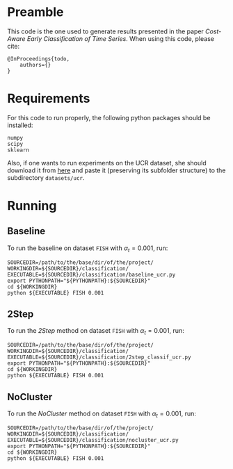 # Preamble

This code is the one used to generate results presented in the paper 
*Cost-Aware Early Classification of Time Series*.
When using this code, please cite:
```
@InProceedings{todo,  
    authors={}  
}
```

# Requirements
For this code to run properly, the following python packages should be installed:
```
numpy  
scipy  
sklearn
```

Also, if one wants to run experiments on the UCR dataset, she should download it from 
[here](http://www.cs.ucr.edu/~eamonn/time_series_data/) and paste it (preserving its subfolder structure) to the 
subdirectory `datasets/ucr`.

# Running
## Baseline
To run the baseline on dataset `FISH` with $\alpha_t=0.001$, run:
```
SOURCEDIR=/path/to/the/base/dir/of/the/project/
WORKINGDIR=${SOURCEDIR}/classification/
EXECUTABLE=${SOURCEDIR}/classification/baseline_ucr.py
export PYTHONPATH="${PYTHONPATH}:${SOURCEDIR}"
cd ${WORKINGDIR}
python ${EXECUTABLE} FISH 0.001
```

## 2Step
To run the _2Step_ method on dataset `FISH` with $\alpha_t=0.001$, run:
```
SOURCEDIR=/path/to/the/base/dir/of/the/project/
WORKINGDIR=${SOURCEDIR}/classification/
EXECUTABLE=${SOURCEDIR}/classification/2step_classif_ucr.py
export PYTHONPATH="${PYTHONPATH}:${SOURCEDIR}"
cd ${WORKINGDIR}
python ${EXECUTABLE} FISH 0.001
```

## NoCluster
To run the _NoCluster_ method on dataset `FISH` with $\alpha_t=0.001$, run:
```
SOURCEDIR=/path/to/the/base/dir/of/the/project/
WORKINGDIR=${SOURCEDIR}/classification/
EXECUTABLE=${SOURCEDIR}/classification/nocluster_ucr.py
export PYTHONPATH="${PYTHONPATH}:${SOURCEDIR}"
cd ${WORKINGDIR}
python ${EXECUTABLE} FISH 0.001
```